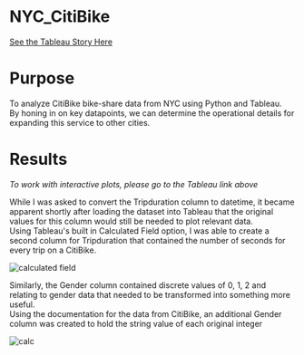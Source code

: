 # NYC_CitiBike

[See the Tableau Story Here](https://public.tableau.com/shared/BXTBY244J?:display_count=n&:origin=viz_share_link)

# Purpose
To analyze CitiBike bike-share data from NYC using Python and Tableau.</br>
By honing in on key datapoints, we can determine the operational details for expanding this service to other cities.

# Results

*To work with interactive plots, please go to the Tableau link above*

While I was asked to convert the Tripduration column to datetime, it became apparent shortly after loading the dataset into Tableau that the original values for this column would still be needed to plot relevant data.</br>
Using Tableau's built in Calculated Field option, I was able to create a second column for Tripduration that contained the number of seconds for every trip on a CitiBike.</br>

![calculated field](https://user-images.githubusercontent.com/14188580/120109073-7aa11c00-c12d-11eb-95ba-3de6b1ae3a3b.PNG)

Similarly, the Gender column contained discrete values of 0, 1, 2 and relating to gender data that needed to be transformed into something more useful.</br>
Using the documentation for the data from CitiBike, an additional Gender column was created to hold the string value of each original integer</br>

![calc](https://user-images.githubusercontent.com/14188580/120109293-614c9f80-c12e-11eb-8976-da91494787d3.PNG)
